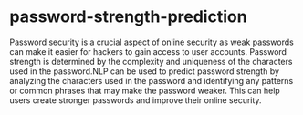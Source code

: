 # password-strength-prediction
Password security is a crucial aspect of online security as weak passwords can make it easier for hackers to gain access to user accounts. Password strength is determined by the complexity and uniqueness of the characters used in the password.NLP can be used to predict password strength by analyzing the characters used in the password and identifying any patterns or common phrases that may make the password weaker. This can help users create stronger passwords and improve their online security.
